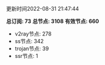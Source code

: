 更新时间2022-08-31 21:47:44

**总订阅: 73**
**总节点: 3108**
**有效节点: 660**
- v2ray节点: 278
- ss节点: 342
- trojan节点: 39
- ssr节点: 1
